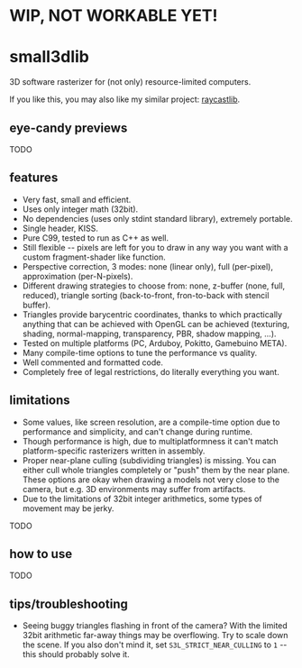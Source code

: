 # WIP, NOT WORKABLE YET!

# small3dlib

3D software rasterizer for (not only) resource-limited computers.

If you like this, you may also like my similar project: [raycastlib](https://gitlab.com/drummyfish/raycastlib).

## eye-candy previews

TODO

## features

- Very fast, small and efficient.
- Uses only integer math (32bit).
- No dependencies (uses only stdint standard library), extremely portable.
- Single header, KISS.
- Pure C99, tested to run as C++ as well.
- Still flexible -- pixels are left for you to draw in any way you want with a custom fragment-shader like function.
- Perspective correction, 3 modes: none (linear only), full (per-pixel), approximation (per-N-pixels). 
- Different drawing strategies to choose from: none, z-buffer (none, full, reduced), triangle sorting (back-to-front, fron-to-back with stencil buffer).
- Triangles provide barycentric coordinates, thanks to which practically anything that can be achieved with OpenGL can be achieved (texturing, shading, normal-mapping, transparency, PBR, shadow mapping, ...).
- Tested on multiple platforms (PC, Arduboy, Pokitto, Gamebuino META).
- Many compile-time options to tune the performance vs quality.
- Well commented and formatted code.
- Completely free of legal restrictions, do literally everything you want.

## limitations

- Some values, like screen resolution, are a compile-time option due to performance and simplicity, and can't change during runtime.
- Though performance is high, due to multiplatformness it can't match platform-specific rasterizers written in assembly.
- Proper near-plane culling (subdividing triangles) is missing. You can either cull whole triangles completely or "push" them by the near plane. These options are okay when drawing a models not very close to the camera, but e.g. 3D environments may suffer from artifacts.
- Due to the limitations of 32bit integer arithmetics, some types of movement may be jerky.

TODO

## how to use

TODO

## tips/troubleshooting

- Seeing buggy triangles flashing in front of the camera? With the limited 32bit arithmetic far-away things may be overflowing. Try to scale down the scene. If you also don't mind it, set `S3L_STRICT_NEAR_CULLING` to `1` -- this should probably solve it.